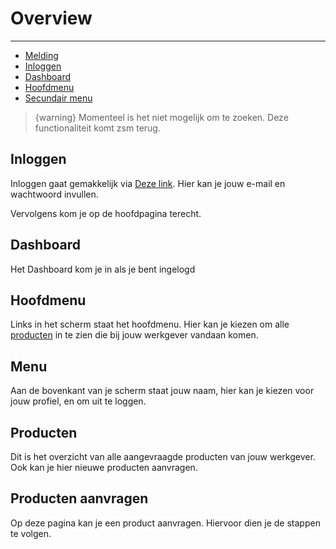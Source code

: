 # Overview

---

- [Melding](#waarschuwing)
- [Inloggen](#inloggen)
- [Dashboard](#dashboard-1)
- [Hoofdmenu](#dashboard-2)
- [Secundair menu](#dashboard-3)


<a name="waarschuwing"></a>
> {warning} Momenteel is het niet mogelijk om te zoeken. Deze functionaliteit komt zsm terug.


<a name="inloggen"></a>
## Inloggen

Inloggen gaat gemakkelijk via [Deze link](/login). Hier kan je jouw e-mail en wachtwoord invullen.

Vervolgens kom je op de hoofdpagina terecht.



<a name="dashboard-1"></a>
## Dashboard

Het Dashboard kom je in als je bent ingelogd

<a name="dashboard-2"></a>
## Hoofdmenu

Links in het scherm staat het hoofdmenu. Hier kan je kiezen om alle [producten](#producten-overzicht) in te zien die bij jouw werkgever vandaan komen.

<a name="dashboard-3"></a>
## Menu

Aan de bovenkant van je scherm staat jouw naam, hier kan je kiezen voor jouw profiel, en om uit te loggen.

<a name="producten-overzicht"></a>
## Producten

Dit is het overzicht van alle aangevraagde producten van jouw werkgever. Ook kan je hier nieuwe producten aanvragen.

<a name="product-aanvragen"></a>
## Producten aanvragen

Op deze pagina kan je een product aanvragen. Hiervoor dien je de stappen te volgen.
